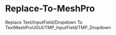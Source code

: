 # Replace-To-MeshPro
Replace Text/InputField/Dropdown To TextMeshProUGUI/TMP_InputField/TMP_Dropdown
